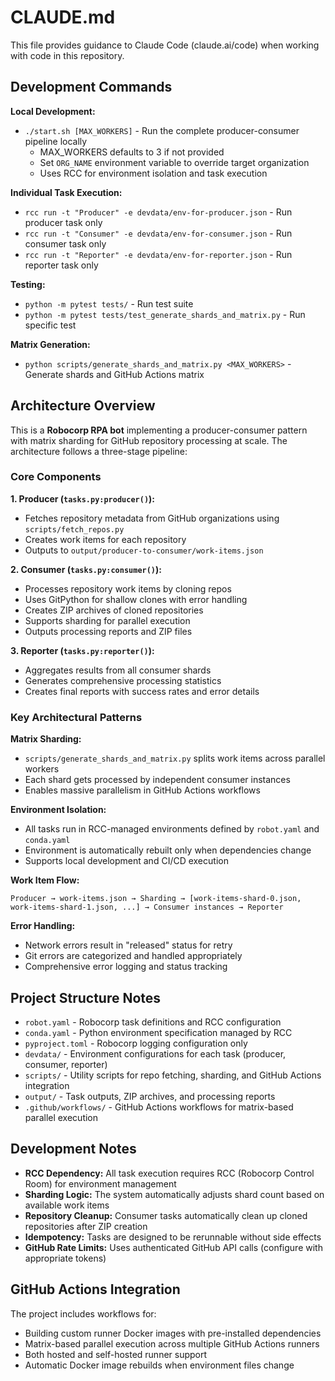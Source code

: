 # CLAUDE.md

This file provides guidance to Claude Code (claude.ai/code) when working with code in this repository.

## Development Commands

**Local Development:**
- `./start.sh [MAX_WORKERS]` - Run the complete producer-consumer pipeline locally
  - MAX_WORKERS defaults to 3 if not provided
  - Set `ORG_NAME` environment variable to override target organization
  - Uses RCC for environment isolation and task execution

**Individual Task Execution:**
- `rcc run -t "Producer" -e devdata/env-for-producer.json` - Run producer task only
- `rcc run -t "Consumer" -e devdata/env-for-consumer.json` - Run consumer task only  
- `rcc run -t "Reporter" -e devdata/env-for-reporter.json` - Run reporter task only

**Testing:**
- `python -m pytest tests/` - Run test suite
- `python -m pytest tests/test_generate_shards_and_matrix.py` - Run specific test

**Matrix Generation:**
- `python scripts/generate_shards_and_matrix.py <MAX_WORKERS>` - Generate shards and GitHub Actions matrix

## Architecture Overview

This is a **Robocorp RPA bot** implementing a producer-consumer pattern with matrix sharding for GitHub repository processing at scale. The architecture follows a three-stage pipeline:

### Core Components

**1. Producer (`tasks.py:producer()`):**
- Fetches repository metadata from GitHub organizations using `scripts/fetch_repos.py`
- Creates work items for each repository
- Outputs to `output/producer-to-consumer/work-items.json`

**2. Consumer (`tasks.py:consumer()`):**
- Processes repository work items by cloning repos
- Uses GitPython for shallow clones with error handling
- Creates ZIP archives of cloned repositories
- Supports sharding for parallel execution
- Outputs processing reports and ZIP files

**3. Reporter (`tasks.py:reporter()`):**
- Aggregates results from all consumer shards
- Generates comprehensive processing statistics
- Creates final reports with success rates and error details

### Key Architectural Patterns

**Matrix Sharding:**
- `scripts/generate_shards_and_matrix.py` splits work items across parallel workers
- Each shard gets processed by independent consumer instances
- Enables massive parallelism in GitHub Actions workflows

**Environment Isolation:**
- All tasks run in RCC-managed environments defined by `robot.yaml` and `conda.yaml`
- Environment is automatically rebuilt only when dependencies change
- Supports local development and CI/CD execution

**Work Item Flow:**
```
Producer → work-items.json → Sharding → [work-items-shard-0.json, work-items-shard-1.json, ...] → Consumer instances → Reporter
```

**Error Handling:**
- Network errors result in "released" status for retry
- Git errors are categorized and handled appropriately  
- Comprehensive error logging and status tracking

## Project Structure Notes

- `robot.yaml` - Robocorp task definitions and RCC configuration
- `conda.yaml` - Python environment specification managed by RCC
- `pyproject.toml` - Robocorp logging configuration only
- `devdata/` - Environment configurations for each task (producer, consumer, reporter)
- `scripts/` - Utility scripts for repo fetching, sharding, and GitHub Actions integration
- `output/` - Task outputs, ZIP archives, and processing reports
- `.github/workflows/` - GitHub Actions workflows for matrix-based parallel execution

## Development Notes

- **RCC Dependency:** All task execution requires RCC (Robocorp Control Room) for environment management
- **Sharding Logic:** The system automatically adjusts shard count based on available work items
- **Repository Cleanup:** Consumer tasks automatically clean up cloned repositories after ZIP creation
- **Idempotency:** Tasks are designed to be rerunnable without side effects
- **GitHub Rate Limits:** Uses authenticated GitHub API calls (configure with appropriate tokens)

## GitHub Actions Integration

The project includes workflows for:
- Building custom runner Docker images with pre-installed dependencies
- Matrix-based parallel execution across multiple GitHub Actions runners
- Both hosted and self-hosted runner support
- Automatic Docker image rebuilds when environment files change
